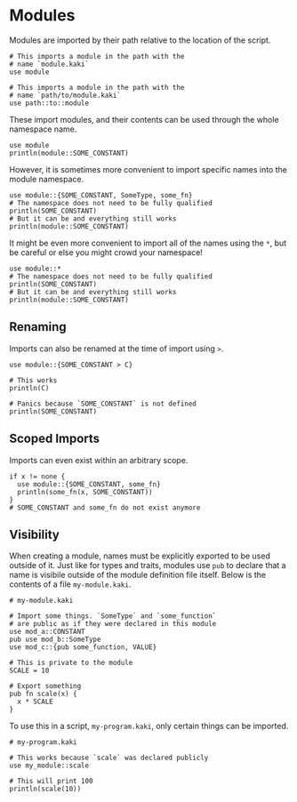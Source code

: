 # Modules

Modules are imported by their path relative to the location of the script.

```kaki
# This imports a module in the path with the
# name `module.kaki`
use module

# This imports a module in the path with the
# name `path/to/module.kaki`
use path::to::module
```

These import modules, and their contents can be used through the whole
namespace name.

```kaki
use module
println(module::SOME_CONSTANT)
```

However, it is sometimes more convenient to import specific names into the
module namespace.

```kaki
use module::{SOME_CONSTANT, SomeType, some_fn}
# The namespace does not need to be fully qualified
println(SOME_CONSTANT)
# But it can be and everything still works
println(module::SOME_CONSTANT)
```

It might be even more convenient to import all of the names using the `*`, but
be careful or else you might crowd your namespace!

```kaki
use module::*
# The namespace does not need to be fully qualified
println(SOME_CONSTANT)
# But it can be and everything still works
println(module::SOME_CONSTANT)
```

## Renaming

Imports can also be renamed at the time of import using `>`.

```kaki
use module::{SOME_CONSTANT > C}

# This works
println(C)

# Panics because `SOME_CONSTANT` is not defined
println(SOME_CONSTANT)
```

## Scoped Imports

Imports can even exist within an arbitrary scope.

```kaki
if x != none {
  use module::{SOME_CONSTANT, some_fn}
  println(some_fn(x, SOME_CONSTANT))
}
# SOME_CONSTANT and some_fn do not exist anymore
```

## Visibility

When creating a module, names must be explicitly exported to be used outside of
it. Just like for types and traits, modules use `pub` to declare that a name is
visibile outside of the module definition file itself. Below is the contents of a file `my-module.kaki`.

```kaki
# my-module.kaki

# Import some things. `SomeType` and `some_function`
# are public as if they were declared in this module
use mod_a::CONSTANT
pub use mod_b::SomeType
use mod_c::{pub some_function, VALUE}

# This is private to the module
SCALE = 10

# Export something
pub fn scale(x) {
  x * SCALE
}
```

To use this in a script, `my-program.kaki`, only certain things can be
imported.

```kaki
# my-program.kaki

# This works because `scale` was declared publicly
use my_module::scale

# This will print 100
println(scale(10))
```
